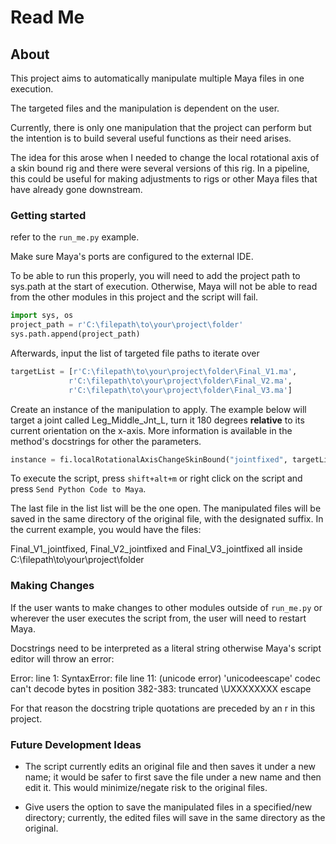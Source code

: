 # Read Me

## About

This project aims to automatically manipulate multiple Maya files in one execution. 

The targeted files and the manipulation is dependent on the user.

Currently, there is only one manipulation that the project can perform but the intention is to build several useful functions as their need arises. 

The idea for this arose when I needed to change the local rotational axis of a skin bound rig and there were several versions of this rig. In a pipeline, this could be useful for making adjustments to rigs or other Maya files that have already gone downstream.

### Getting started

refer to the `run_me.py` example.

Make sure Maya's ports are configured to the external IDE.

To be able to run this properly, you will need to add the project path to sys.path at the start of execution. Otherwise, Maya will not be able to read from the other modules in this project and the script will fail. 

```python
import sys, os
project_path = r'C:\filepath\to\your\project\folder'
sys.path.append(project_path)
```

Afterwards, input the list of targeted file paths to iterate over 
```python
targetList = [r'C:\filepath\to\your\project\folder\Final_V1.ma', 
             r'C:\filepath\to\your\project\folder\Final_V2.ma', 
             r'C:\filepath\to\your\project\folder\Final_V3.ma']
```

Create an instance of the manipulation to apply.
The example below will target a joint called Leg_Middle_Jnt_L, turn it 180 degrees **relative** to its current orientation on the x-axis. More information is available in the method's docstrings for other the parameters. 

```python
instance = fi.localRotationalAxisChangeSkinBound("jointfixed", targetList, "Leg_Middle_Jnt_L", 180, 0, 0, "skinCluster4", "Body", "Root")
```

To execute the script, press `shift+alt+m` or right click on the script and press `Send Python Code to Maya`. 

The last file in the list list will be the one open. The manipulated files will be saved in the same directory of the original file, with the designated suffix. In the current example, you would have the files:

Final_V1_jointfixed, Final_V2_jointfixed and Final_V3_jointfixed all inside C:\filepath\to\your\project\folder

### Making Changes

If the user wants to make changes to other modules outside of `run_me.py` or wherever the user executes the script from, the user will need to restart Maya.

Docstrings need to be interpreted as a literal string otherwise Maya's script editor will throw an error:

Error: line 1: SyntaxError: file <string> line 11: (unicode error) 'unicodeescape' codec can't decode bytes in position 382-383: truncated \UXXXXXXXX escape

For that reason the docstring triple quotations are preceded by an r in this project. 

### Future Development Ideas

- The script currently edits an original file and then saves it under a new name; it would be safer to first save the file under a new name and then edit it. This would minimize/negate risk to the original files. 

- Give users the option to save the manipulated files in a specified/new directory; currently, the edited files will save in the same directory as the original.

